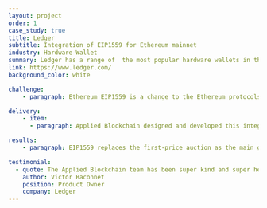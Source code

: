```yaml
---
layout: project
order: 1
case_study: true
title: Ledger
subtitle: Integration of EIP1559 for Ethereum mainnet
industry: Hardware Wallet
summary: Ledger has a range of  the most popular hardware wallets in the industry. These store a user’s private key enabling them to hold cryptocurrency and sign transactions more securely. Ledger provides two different models, the Nano S Plus and Nano X, the latter connecting through Bluetooth,  both of which support over 5,500 digital assets . The hardware wallets come equipped with the Ledger Live app, that allows users to buy, sell, own, and invest their crypto assets. Ledger has over 2M users in 165 countries.
link: https://www.ledger.com/
background_color: white

challenge:
    - paragraph: Ethereum EIP1559 is a change to the Ethereum protocols that allows the user to pay a high gas fee in order for their transaction to be prioritised (or a lower one, for lower priority and longer processing time). Ledger commissioned Applied Blockchain to add support for Ethereum’s EIP1559 in the Ledger live app. With this integration, both the Ledger Live Desktop and Ledger Live Mobile apps allow users to utilise EIP1559 transactions on  Ethereum.

delivery:
    - item:
      - paragraph: Applied Blockchain designed and developed this integration in collaboration with the Ledger Live app product team. The changes were implemented in the transaction generation and signing logic.

results:
    - paragraph: EIP1559 replaces the first-price auction as the main gas fee calculation and embeds an average price for Ethereum transactions. As Ethereum is one of the most popular cryptocurrencies in the Ledger Live app, this feature was highly anticipated by the platform’s users.

testimonial:
  - quote: The Applied Blockchain team has been super kind and super helpful, allowing to go back and forth, allowing us to change and to adapt to our user feedbacks and always taking into consideration what the changes were and it’s been really really helpful on outside. I’d say it’s been super easy because also all the project management side of this were taken care of. That means the roadmap was very clear, the vision was very clear and it ensured basically that everything went realy smooth and it freed a lot of time actually on our side to just focus on quality and focus on the product side things when you have a great team working on your future.  
    author: Victor Baconnet
    position: Product Owner
    company: Ledger
---
```

